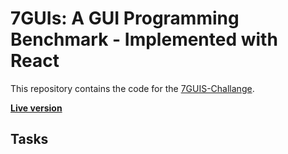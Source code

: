 # 7GUIs: A GUI Programming Benchmark - Implemented with React

This repository contains the code for the [7GUIS-Challange](http://eugenkiss.github.io/7guis/).

[**Live version**](https://)


## Tasks


